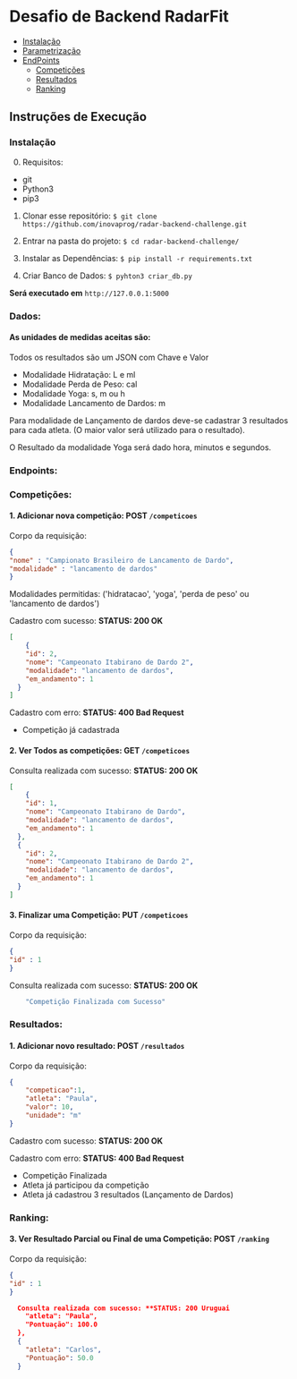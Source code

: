 # Desafio de Backend RadarFit

- [Instalação](#instalação)
- [Parametrização](#dados)
- [EndPoints](#endpoints)
  - [Competições](#competições)  
  - [Resultados](#resultados)
  - [Ranking](#ranking)
    


## Instruções de Execução

### Instalação

0. Requisitos:
  - git
  - Python3
  - pip3

1. Clonar esse repositório:
`$ git clone https://github.com/inovaprog/radar-backend-challenge.git`

2. Entrar na pasta do projeto:
`$ cd radar-backend-challenge/`

3. Instalar as Dependências:
`$ pip install -r requirements.txt`

4. Criar Banco de Dados:
`$ pyhton3 criar_db.py`

**Será executado em** `http://127.0.0.1:5000`

### Dados:
#### As unidades de medidas aceitas são:
Todos os resultados são um JSON com Chave e Valor

- Modalidade Hidratação: L e ml
- Modalidade Perda de Peso: cal
- Modalidade Yoga: s, m ou h
- Modalidade Lancamento de Dardos: m

Para modalidade de Lançamento de dardos deve-se cadastrar 3 resultados para cada atleta. (O maior valor será utilizado para o resultado).

O Resultado da modalidade Yoga será dado hora, minutos e segundos.


### Endpoints:
### Competições:
#### 1. Adicionar nova competição:  **POST** `/competicoes` 
Corpo da requisição:
```json
{
"nome" : "Campionato Brasileiro de Lancamento de Dardo",
"modalidade" : "lancamento de dardos"
}
```
Modalidades permitidas: ('hidratacao', 'yoga', 'perda de peso' ou 'lancamento de dardos')

Cadastro com sucesso: **STATUS: 200 OK**
```json
[
    {
    "id": 2,
    "nome": "Campeonato Itabirano de Dardo 2",
    "modalidade": "lancamento de dardos",
    "em_andamento": 1
  }
]
```
Cadastro com erro: **STATUS: 400 Bad Request**
- Competição já cadastrada

#### 2. Ver Todos as competições:  **GET** `/competicoes` 


Consulta realizada com sucesso: **STATUS: 200 OK**
```json
[
    {
    "id": 1,
    "nome": "Campeonato Itabirano de Dardo",
    "modalidade": "lancamento de dardos",
    "em_andamento": 1
  },
  {
    "id": 2,
    "nome": "Campeonato Itabirano de Dardo 2",
    "modalidade": "lancamento de dardos",
    "em_andamento": 1
  }
]
```
#### 3. Finalizar uma Competição:  **PUT** `/competicoes` 
Corpo da requisição:
```json
{
"id" : 1
}
```
Consulta realizada com sucesso: **STATUS: 200 OK**
```javascript
    "Competição Finalizada com Sucesso"
 ```


### Resultados:
#### 1. Adicionar novo resultado:  **POST** `/resultados` 
Corpo da requisição:
```json
{
	"competicao":1,
	"atleta": "Paula",
	"valor": 10,
	"unidade": "m"
}
```

Cadastro com sucesso: **STATUS: 200 OK**

Cadastro com erro: **STATUS: 400 Bad Request**

- Competição Finalizada
- Atleta já participou da competição
- Atleta já cadastrou 3 resultados (Lançamento de Dardos)

### Ranking:
#### 3. Ver Resultado Parcial ou Final de uma Competição:  **POST** `/ranking` 
Corpo da requisição:
```json
{
"id" : 1
}
```
```json
  Consulta realizada com sucesso: **STATUS: 200 Uruguai
    "atleta": "Paula",
    "Pontuação": 100.0
  },
  {
    "atleta": "Carlos",
    "Pontuação": 50.0
  }
 ```

